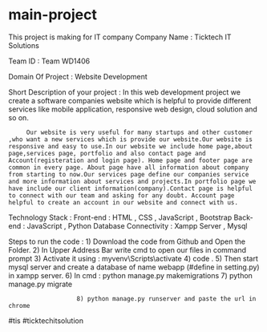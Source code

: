 # main-project
This project is making for IT company 
Company Name : Ticktech IT Solutions

Team ID : Team WD1406

Domain Of Project : Website Development

Short Description of your project :
                                   In this web development project we create a software companies website which is helpful to provide different services like mobile application, responsive web design, cloud solution and so on.
                                   
         Our website is very useful for many startups and other customer ,who want a new services which is provide our website.Our website is responsive and easy to use.In our website we include home page,about page,services page, portfolio and also contact page and Account(registeration and login page). Home page and footer page are common in every page. About page have all information about company from starting to now.Our services page define our companies service and more information about services and projects.In portfolio page we have include our client information(company).Contact page is helpful to connect with our team and asking for any doubt. Account page helpful to create an account in our website and connect with us.

Technology Stack :
                   Front-end : HTML , CSS , JavaScript , Bootstrap
                   Back-end  : JavaScript , Python
                   Database Connectivity : Xampp Server , Mysql 
                   
Steps to run the code : 
                       1) Download the code from Github and Open the Folder.
                       2) In Upper Address Bar write cmd to open our files in command prompt
                       3) Activate it using : myvenv\Scripts\activate 
                       4) code .
                       5) Then start mysql server and create a database of name webapp (#define in setting.py) in xampp server.
                       6) In cmd : python manage.py makemigrations
                       7) python manage.py migrate
                       
                       8) python manage.py runserver and paste the url in chrome 
                       

 #tis  #ticktechitsolution 

